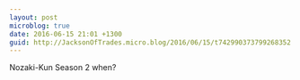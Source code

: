 ```yaml
---
layout: post
microblog: true
date: 2016-06-15 21:01 +1300
guid: http://JacksonOfTrades.micro.blog/2016/06/15/t742990373799268352.html
---
```

Nozaki-Kun Season 2 when?
